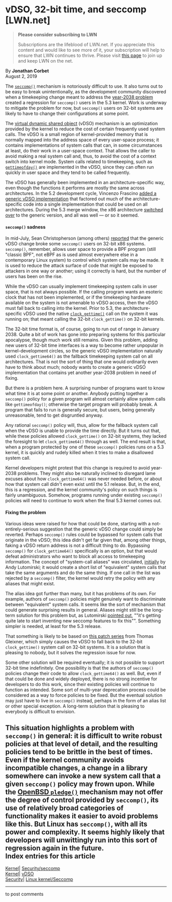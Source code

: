 # vDSO, 32-bit time, and seccomp [LWN.net]

> **Please consider subscribing to LWN**
> 
> Subscriptions are the lifeblood of LWN.net. If you appreciate this content and would like to see more of it, your subscription will help to ensure that LWN continues to thrive. Please visit [this page](/Promo/nst-nag1/subscribe) to join up and keep LWN on the net. 

By **Jonathan Corbet**  
August 2, 2019 

The [`seccomp()`](http://man7.org/linux/man-pages/man2/seccomp.2.html) mechanism is notoriously difficult to use. It also turns out to be easy to break unintentionally, as the development community discovered when a timekeeping change meant to address the [year-2038 problem](/Articles/776435/) created a regression for `seccomp()` users in the 5.3 kernel. Work is underway to mitigate the problem for now, but `seccomp()` users on 32-bit systems are likely to have to change their configurations at some point. 

The [virtual dynamic shared object](/Articles/615809/) (vDSO) mechanism is an optimization provided by the kernel to reduce the cost of certain frequently used system calls. The vDSO is a small region of kernel-provided memory that is normally mapped into the address space of every user-space process; it contains implementations of system calls that can, in some circumstances at least, do their work in a user-space context. That allows the caller to avoid making a real system call and, thus, to avoid the cost of a context switch into kernel mode. System calls related to timekeeping, such as [`gettimeofday()`](http://man7.org/linux/man-pages/man2/gettimeofday.2.html) are implemented in the vDSO, since they can often run quickly in user space and they tend to be called frequently. 

The vDSO has generally been implemented in an architecture-specific way, even though the functions it performs are mostly the same across architectures. In the 5.2 development cycle, Vincenzo Frascino [added a generic vDSO implementation](https://git.kernel.org/linus/00b26474c2f1) that factored out much of the architecture-specific code into a single implementation that could be used on all architectures. During the 5.3 merge window, the x86 architecture [switched over](https://git.kernel.org/linus/7ac870747988) to the generic version, and all was well — or so it seemed. 

#### `seccomp()` sadness

In mid-July, Sean Christopherson (among others) [reported](/ml/linux-kernel/20190719170343.GA13680@linux.intel.com/) that the generic vDSO change broke some `seccomp()` users on 32-bit x86 systems. `seccomp()`, remember, allows user space to provide a BPF program (still "classic BPF", not eBPF as is used almost everywhere else in a contemporary Linux system) to control which system calls may be made. It is used to reduce the attack surface of code that might be exposed to attackers in one way or another; using it correctly is hard, but the number of users has been on the rise. 

While the vDSO can usually implement timekeeping system calls in user space, that is not always possible. If the calling program wants an esoteric clock that has not been implemented, or if the timekeeping hardware available on the system is not amenable to vDSO access, then the vDSO must fall back to calling into the kernel. Prior to 5.3, the architecture-specific vDSO used the native [`clock_gettime()`](http://man7.org/linux/man-pages/man3/clock_gettime.3.html) call on the system it was running on; that meant calling the 32-bit `clock_gettime()` on 32-bit kernels. 

The 32-bit time format is, of course, going to run out of range in January 2038\. Quite a bit of work has gone into preparing systems for this particular apocalypse, though much work still remains. Given this problem, adding new users of 32-bit time interfaces is a way to become rather unpopular in kernel-development circles, so the generic vDSO implementation naturally used `clock_gettime64()` as the fallback timekeeping system call on all architectures. That is not the sort of thing that one would ordinarily even have to think about much; nobody wants to create a generic vDSO implementation that contains yet another year-2038 problem in need of fixing. 

But there is a problem here. A surprising number of programs want to know what time it is at some point or another. Anybody putting together a `seccomp()` policy for a given program will almost certainly allow system calls like `gettimeofday()`; otherwise the target program will probably break. A program that fails to run is generally secure, but users, being generally unreasonable, tend to get disgruntled anyway. 

Any rational `seccomp()` policy will, thus, allow for the fallback system call when the vDSO is unable to provide the time directly. But it turns out that, while these policies allowed `clock_gettime()` on 32-bit systems, they lacked the foresight to let `clock_gettime64()` through as well. The end result is that, when a program protected by one of these `seccomp()` policies runs on a 5.3 kernel, it is quickly and rudely killed when it tries to make a disallowed system call. 

Kernel developers might protest that this change is required to avoid year-2038 problems. They might also be naturally inclined to disregard lame excuses about how `clock_gettime64()` was never needed before, or about how that system call didn't even exist until the 5.1 release. But, in the end, this is a regression, and the kernel community's policy on such things is fairly unambiguous. Somehow, programs running under existing `seccomp()` policies will need to continue to work when the final 5.3 kernel comes out. 

#### Fixing the problem

Various ideas were raised for how that could be done, starting with a not-entirely-serious suggestion that the generic vDSO change could simply be reverted. Perhaps `seccomp()` rules could be bypassed for system calls that originate in the vDSO; this idea didn't get far given that, among other things, faking a vDSO return address is not a difficult thing to do. Bypassing `seccomp()` for `clock_gettime64()` specifically is an option, but that would defeat administrators who want to block all access to timekeeping information. The concept of "system-call aliases" was circulated, [initially](/ml/linux-kernel/19EF7AC8-609A-4E86-B45E-98DFE965DAAB@amacapital.net/) by Andy Lutomirski; it would create a short list of "equivalent" system calls that take the same arguments and do the same thing. If one call in the list was rejected by a `seccomp()` filter, the kernel would retry the policy with any aliases that might exist. 

The alias idea got further than many, but it has problems of its own. For example, authors of `seccomp()` policies might genuinely want to discriminate between "equivalent" system calls. It seems like the sort of mechanism that could generate surprising results in general. Aliases might still be the long-term solution for this problem but, as Lutomirski [pointed out](/ml/linux-kernel/CALCETrUe50sbMx+Pg+fQdVFVeZ_zTffNWGJUmYy53fcHNrOhrQ@mail.gmail.com/), ""it's getting quite late to start inventing new seccomp features to fix this"". Something simpler is needed, at least for the 5.3 release. 

That something is likely to be based on [this patch series](/ml/linux-kernel/20190728131251.622415456@linutronix.de/) from Thomas Gleixner, which simply causes the vDSO to fall back to the 32-bit `clock_gettime()` system call on 32-bit systems. It is a solution that is pleasing to nobody, but it solves the regression issue for now. 

Some other solution will be required eventually; it is not possible to support 32-bit time indefinitely. One possibility is that the authors of `seccomp()` policies change their code to allow `clock_gettime64()` as well. But, even if that could be done and widely deployed, there is no strong incentive for developers to do this work, since their existing policies will continue to function as intended. Some sort of multi-year deprecation process could be considered as a way to force policies to be fixed. But the eventual solution may just have to live in `seccomp()` instead, perhaps in the form of an alias list or other special exception. A long-term solution that is pleasing to everybody is difficult to envision. 

This situation highlights a problem with `seccomp()` in general: it is difficult to write robust policies at that level of detail, and the resulting policies tend to be brittle in the best of times. Even if the kernel community avoids incompatible changes, a change in a library somewhere can invoke a new system call that a given `seccomp()` policy may frown upon. While the [OpenBSD `pledge()`](https://man.openbsd.org/pledge) mechanism may not offer the degree of control provided by `seccomp()`, its use of relatively broad categories of functionality makes it easier to avoid problems like this. But Linux has `seccomp()`, with all its power and complexity. It seems highly likely that developers will unwittingly run into this sort of regression again in the future.  
Index entries for this article  
---  
[Kernel](/Kernel/Index)| [Security/seccomp](/Kernel/Index#Security-seccomp)  
[Kernel](/Kernel/Index)| [vDSO](/Kernel/Index#vDSO)  
[Security](/Security/Index/)| [Linux kernel/Seccomp](/Security/Index/#Linux_kernel-Seccomp)  
  


* * *

to post comments 
